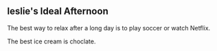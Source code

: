 ## leslie's Ideal Afternoon

The best way to relax after a long day is to play soccer or watch Netflix.

The best ice cream is choclate. 